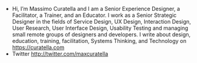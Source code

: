 - Hi, I’m Massimo Curatella and I am a Senior Experience Designer, a Facilitator, a Trainer, and an Educator. I work as a Senior Strategic Designer in the fields of Service Design, UX Design, Interaction Design, User Research, User Interface Design, Usability Testing and managing small remote groups of designers and developers.
  I write about design, education, training, facilitation, Systems Thinking, and Technology on https://curatella.com
- Twitter http://twitter.com/maxcuratella
